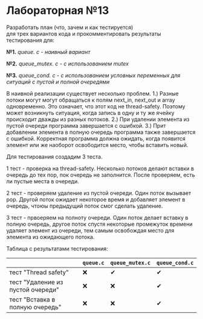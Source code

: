 # Лабораторная №13

Разработать план  (что, зачем и как тестируется)  
для трех вариантов кода и прокомментировать результаты тестирования для:

**№1.** *queue. c  - наивный вариант*

**№2.** *queue_mutex. c  - с использованием mutex*

**№3.** *queue_cond. c  - с использованием условных переменных для ситуаций с пустой и полной очередями*

В наивной реализации существует несколько проблем.
1.) Разные потоки могут могут обращаться к полям next_in, next_out и array одновременно.
Это означает, что этот код не thread-safety. 
Поэтому может возникнуть ситуация, когда запись в одну и ту же ячейку происходит дважды из разных потоков.
2.) При удалении элемента из пустой очереди программа завершается с ошибкой. 
3.) Прит добавлении элемента в полную очередь программа также завершается с ошибкой.
Корректная программа должна ожидать, когда появится элемент или же наоборот освободится место, 
чтобы вставить новый.

Для тестирования создадим 3 теста.

1 тест - проверка на thread-safety. Несколько потоков делают вставки в очередь до тех пор, 
пок очередь не заполнится. После проверяем, есть ли пустые места в очереди.

2 тест - проверяем удаление из пустой очереди. Один поток вызывает pop. 
Другой поток ожидает некоторое время и добавляет элемент в очередь, чтоюы предыдущий поток смог сделать удаление.

3 тест - првоеряем на полноту очереди. Один поток делает вставку в полную очередь,
другое поток спустя некоторые промежуток времени удаляет элемент из очереди, 
тем самым освобождая место для элемента из ожидающего потока.

Таблица с результатами тестирования:
 
 | |```queue.c```| ```queue_mutex.c``` | ```queue_cond.c``` |
 |---| --------------- | --------------- | --------------- |
 |тест "Thread safety"| ❌ | ✔ | ✔ |
 |тест "Удаление из пустой очереди"| ❌ | ❌ | ✔ |
 |тест "Вставка в полную очередь"| ❌ | ❌ | ✔ |
 
